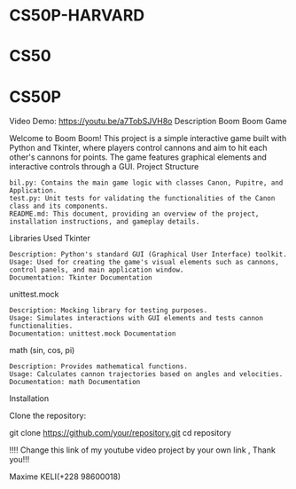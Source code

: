 # CS50P-HARVARD
# CS50
# CS50P
Video Demo: https://youtu.be/a7TobSJVH8o
Description
Boom Boom Game

Welcome to Boom Boom! This project is a simple interactive game built with Python and Tkinter, where players control cannons and aim to hit each other's cannons for points. The game features graphical elements and interactive controls through a GUI.
Project Structure

    bil.py: Contains the main game logic with classes Canon, Pupitre, and Application.
    test.py: Unit tests for validating the functionalities of the Canon class and its components.
    README.md: This document, providing an overview of the project, installation instructions, and gameplay details.

Libraries Used
Tkinter

    Description: Python's standard GUI (Graphical User Interface) toolkit.
    Usage: Used for creating the game's visual elements such as cannons, control panels, and main application window.
    Documentation: Tkinter Documentation

unittest.mock

    Description: Mocking library for testing purposes.
    Usage: Simulates interactions with GUI elements and tests cannon functionalities.
    Documentation: unittest.mock Documentation

math (sin, cos, pi)

    Description: Provides mathematical functions.
    Usage: Calculates cannon trajectories based on angles and velocities.
    Documentation: math Documentation

Installation

Clone the repository:

git clone https://github.com/your/repository.git
cd repository

!!!! Change this link of my youtube video project by your own link , Thank you!!!

Maxime KELI(+228 98600018)
